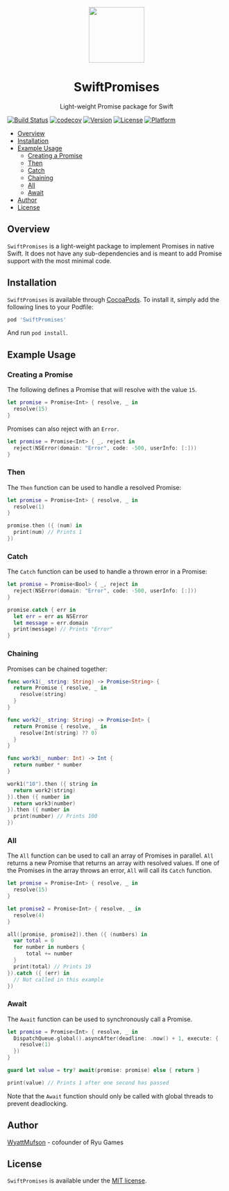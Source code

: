 <p align="center">
<img
src="https://s3.amazonaws.com/ryu-logos/RyuIcon128x128.png"
width="128px;">
</p>

<h1 align="center">SwiftPromises</h1>
<p align="center">
Light-weight Promise package for Swift
</p>

[![Build Status](https://travis-ci.com/Ryucoin/SwiftPromises.svg?branch=master)](https://travis-ci.com/Ryucoin/SwiftPromises)
[![codecov](https://codecov.io/gh/Ryucoin/SwiftPromises/branch/master/graph/badge.svg)](https://codecov.io/gh/Ryucoin/SwiftPromises)
[![Version](https://img.shields.io/cocoapods/v/SwiftPromises.svg?style=flat)](https://cocoapods.org/pods/SwiftPromises)
[![License](https://img.shields.io/cocoapods/l/SwiftPromises.svg?style=flat)](./LICENSE)
[![Platform](https://img.shields.io/cocoapods/p/SwiftPromises.svg?style=flat)](https://cocoapods.org/pods/SwiftPromises)

- [Overview](#overview)
- [Installation](#installation)
- [Example Usage](#example-usage)
  - [Creating a Promise](#creating-a-promise)
  - [Then](#then)
  - [Catch](#catch)
  - [Chaining](#chaining)
  - [All](#all)
  - [Await](#await)
- [Author](#author)
- [License](#license)

## Overview

`SwiftPromises` is a light-weight package to implement Promises in native Swift. It does not have any sub-dependencies and is meant to add Promise support with the most minimal code.

## Installation

`SwiftPromises` is available through [CocoaPods](https://cocoapods.org). To install
it, simply add the following lines to your Podfile:

```ruby
pod 'SwiftPromises'
```

And run ```pod install```.

## Example Usage

### Creating a Promise

The following defines a Promise that will resolve with the value `15`.

``` swift
let promise = Promise<Int> { resolve, _ in
  resolve(15)
}
```

Promises can also reject with an `Error`.

``` swift
let promise = Promise<Int> { _, reject in
  reject(NSError(domain: "Error", code: -500, userInfo: [:]))
}
```

### Then

The `Then` function can be used to handle a resolved Promise:

``` swift
let promise = Promise<Int> { resolve, _ in
  resolve(1)
}

promise.then ({ (num) in
  print(num) // Prints 1
})
```

### Catch

The `Catch` function can be used to handle a thrown error in a Promise:

``` swift
let promise = Promise<Bool> { _, reject in
  reject(NSError(domain: "Error", code: -500, userInfo: [:]))
}

promise.catch { err in
  let err = err as NSError
  let message = err.domain
  print(message) // Prints "Error"
}
```

### Chaining

Promises can be chained together:

``` swift
func work1(_ string: String) -> Promise<String> {
  return Promise { resolve, _ in
    resolve(string)
  }
}

func work2(_ string: String) -> Promise<Int> {
  return Promise { resolve, _ in
    resolve(Int(string) ?? 0)
  }
}

func work3(_ number: Int) -> Int {
  return number * number
}

work1("10").then ({ string in
  return work2(string)
}).then ({ number in
  return work3(number)
}).then ({ number in
  print(number) // Prints 100
})
```

### All

The `All` function can be used to call an array of Promises in parallel. `All` returns a new Promise that returns an array with resolved values. If one of the Promises in the array throws an error, `All` will call its `Catch` function.

``` swift
let promise = Promise<Int> { resolve, _ in
  resolve(15)
}

let promise2 = Promise<Int> { resolve, _ in
  resolve(4)
}

all([promise, promise2]).then ({ (numbers) in
  var total = 0
  for number in numbers {
      total += number
  }
  print(total) // Prints 19
}).catch ({ (err) in
  // Not called in this example
})
```

### Await

The `Await` function can be used to synchronously call a Promise.

``` swift
let promise = Promise<Int> { resolve, _ in
  DispatchQueue.global().asyncAfter(deadline: .now() + 1, execute: {
    resolve(1)
  })
}

guard let value = try? await(promise: promise) else { return }

print(value) // Prints 1 after one second has passed
```

Note that the `Await` function should only be called with global threads to prevent deadlocking. 

## Author

[WyattMufson](mailto:wyatt@ryu.games) - cofounder of Ryu Games

## License

`SwiftPromises` is available under the [MIT license](./LICENSE).
